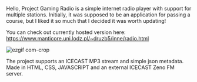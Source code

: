 Hello, Project Gaming Radio is a simple internet radio player with support for multiple stations. Initially, it was supposed to be an application for passing a course, but I liked it so much that I decided it was worth updating!

You can check out currently hosted version here: https://www.manticore.uni.lodz.pl/~druzb5/inne/radio.html









![ezgif com-crop](https://github.com/kubadoPL/Gaming-Radio/assets/63493345/3037818b-3c4f-40e1-8668-acd4c2001e98)

The project supports an ICECAST MP3 stream and simple json metadata.
Made in HTML, CSS, JAVASCRIPT and an external ICECAST Zeno FM server.
